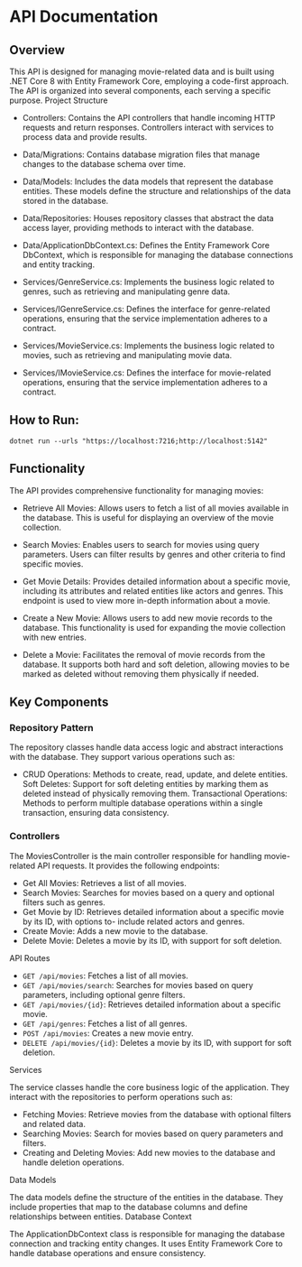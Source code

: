 # API Documentation
## Overview

This API is designed for managing movie-related data and is built using .NET Core 8 with Entity Framework Core, employing a code-first approach. The API is organized into several components, each serving a specific purpose.
Project Structure

- Controllers: Contains the API controllers that handle incoming HTTP requests and return responses. Controllers interact with services to process data and provide results.

- Data/Migrations: Contains database migration files that manage changes to the database schema over time.

- Data/Models: Includes the data models that represent the database entities. These models define the structure and relationships of the data stored in the database.

- Data/Repositories: Houses repository classes that abstract the data access layer, providing methods to interact with the database.

- Data/ApplicationDbContext.cs: Defines the Entity Framework Core DbContext, which is responsible for managing the database connections and entity tracking.

- Services/GenreService.cs: Implements the business logic related to genres, such as retrieving and manipulating genre data.

- Services/IGenreService.cs: Defines the interface for genre-related operations, ensuring that the service implementation adheres to a contract.

- Services/MovieService.cs: Implements the business logic related to movies, such as retrieving and manipulating movie data.

- Services/IMovieService.cs: Defines the interface for movie-related operations, ensuring that the service implementation adheres to a contract.

## How to Run:
```shell
dotnet run --urls "https://localhost:7216;http://localhost:5142"
```

## Functionality

The API provides comprehensive functionality for managing movies:

- Retrieve All Movies: Allows users to fetch a list of all movies available in the database. This is useful for displaying an overview of the movie collection.

- Search Movies: Enables users to search for movies using query parameters. Users can filter results by genres and other criteria to find specific movies.

- Get Movie Details: Provides detailed information about a specific movie, including its attributes and related entities like actors and genres. This endpoint is used to view more in-depth information about a movie.

- Create a New Movie: Allows users to add new movie records to the database. This functionality is used for expanding the movie collection with new entries.

- Delete a Movie: Facilitates the removal of movie records from the database. It supports both hard and soft deletion, allowing movies to be marked as deleted without removing them physically if needed.

## Key Components
### Repository Pattern

The repository classes handle data access logic and abstract interactions with the database. They support various operations such as:

- CRUD Operations: Methods to create, read, update, and delete entities.
    Soft Deletes: Support for soft deleting entities by marking them as deleted instead of physically removing them.
    Transactional Operations: Methods to perform multiple database operations within a single transaction, ensuring data consistency.

### Controllers

The MoviesController is the main controller responsible for handling movie-related API requests. It provides the following endpoints:

- Get All Movies: Retrieves a list of all movies.
- Search Movies: Searches for movies based on a query and optional filters such as genres.
- Get Movie by ID: Retrieves detailed information about a specific movie by its ID, with options to- include related actors and genres.
- Create Movie: Adds a new movie to the database.
- Delete Movie: Deletes a movie by its ID, with support for soft deletion.

API Routes

- `GET /api/movies`: Fetches a list of all movies.
- `GET /api/movies/search`: Searches for movies based on query parameters, including optional genre filters.
- `GET /api/movies/{id}`: Retrieves detailed information about a specific movie.
- `GET /api/genres`: Fetches a list of all genres.
- `POST /api/movies`: Creates a new movie entry.
- `DELETE /api/movies/{id}`: Deletes a movie by its ID, with support for soft deletion.

Services

The service classes handle the core business logic of the application. They interact with the repositories to perform operations such as:

- Fetching Movies: Retrieve movies from the database with optional filters and related data.
- Searching Movies: Search for movies based on query parameters and filters.
- Creating and Deleting Movies: Add new movies to the database and handle deletion operations.

Data Models

The data models define the structure of the entities in the database. They include properties that map to the database columns and define relationships between entities.
Database Context

The ApplicationDbContext class is responsible for managing the database connection and tracking entity changes. It uses Entity Framework Core to handle database operations and ensure consistency.